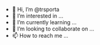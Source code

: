 - 👋 Hi, I’m @trsporta
- 👀 I’m interested in ...
- 🌱 I’m currently learning ...
- 💞️ I’m looking to collaborate on ...
- 📫 How to reach me ...

<!---
trsporta/trsporta is a ✨ special ✨ repository because its `README.md` (this file) appears on your GitHub profile.
You can click the Preview link to take a look at your changes.
--->

